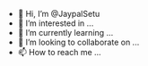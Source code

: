 - 👋 Hi, I’m @JaypalSetu
- 👀 I’m interested in ...
- 🌱 I’m currently learning ...
- 💞️ I’m looking to collaborate on ...
- 📫 How to reach me ...

<!---
JaypalSetu/JaypalSetu is a ✨ special ✨ repository because its `README.md` (this file) appears on your GitHub profile.
You can click the Preview link to take a look at your changes.
--->

